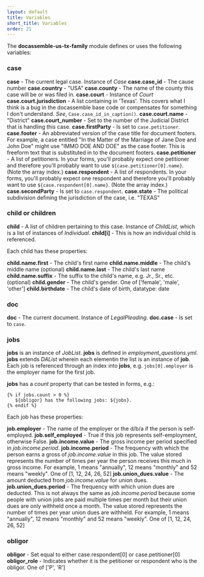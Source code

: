 ```yaml
---
layout: default
title: Variables
short_title: Variables
order: 21
---
```


The **docassemble-us-tx-family** module defines or uses the following variables:

### case

**case** - The current legal case. Instance of *Case*
**case.case_id** - The cause number
**case.country** - "USA"
**case.county** - The name of the county this case will be or was filed in.
**case.court** - Instance of *Court*
**case.court.jurisdiction** - A list containing in 'Texas'. This covers what I think is a bug in the docassemble base code or compensates for something I don't understand. *See*, ```Case.case_id_in_caption()```.
**case.court.name** - "District"
**case.court_number** - Set to the number of the Judicial District that is handling this case.
**case.firstParty** - Is set to ```case.petitioner```.
**case.footer** - An abbreviated version of the case title for document footers. For example, a case entitled "In the Matter of the Marriage of Jane Doe and John Doe" might use "IMMO DOE AND DOE" as the case footer. This is freeform text that is substituted in to the document footers.
**case.petitioner** - A list of petitioners. In your forms, you'll probably expect one petitioner and therefore you'll probably want to use ```${case.petitioner[0].name}```. (Note the array index.)
**case.respondent** - A list of respondents. In your forms, you'll probably expect one respondent and therefore you'll probably want to use ```${case.respondent[0].name}```. (Note the array index.)
**case.secondParty** - Is set to ```case.respondent```.
**case.state** - The political subdivision defining the jurisdiction of the case, i.e. "TEXAS"

### child or children

**child** - A list of children pertaining to this case. Instance of *ChildList*, which is a list of instances of *Individual*.
**child[i]** - This is how an individual child is referenced.

Each child has these properties:

**child.name.first** - The child's first name
**child.name.middle** - The child's middle name (optional)
**child.name.last** - The child's last name
**child.name.suffix** - The suffix to the child's name, e.g. Jr., Sr., etc. (optional)
**child.gender** - The child's gender. One of ['female', 'male', 'other']
**child.birthdate** - The child's date of birth, datatype: date

### doc

**doc** - The current document. Instance of *LegalPleading*.
**doc.case** - Is set to ```case```.

### jobs

**jobs** is an instance of *JobList*. **jobs** is defined in *employment_questions.yml*. **jobs** extends *DAList* wherein each elementin the list is an instance of **job**. Each job is referenced through an index into **jobs**, e.g. ```jobs[0].employer``` is the employer name for the first job.

**jobs** has a *count* property that can be tested in forms, e.g.:

```
{% if jobs.count > 0 %}
   ${obligor} has the following jobs: ${jobs}.
{% endif %}
```

Each job has these properties:

**job.employer** - The name of the employer or the d/b/a if the person is self-employed.
**job.self_employed** - True if this job represents self-employment, otherwise False.
**job.income.value** - The gross income per period specified in *job.income.period*.
**job.income.period** - The frequency with which the person earns a gross of *job.income.value* in this job. The value stored represents the number of times per year the person receives this much in gross income. For example, 1 means "annually", 12 means "monthly" and 52 means "weekly". One of [1, 12, 24, 26, 52]
**job.union_dues.value** - The amount deducted from *job.income.value* for union dues.
**job.union_dues.period** - The frequency with which union dues are deducted. This is not always the same as *job.income.period* because some people with union jobs are paid multiple times per month but their union dues are only withheld once a month. The value stored represents the number of times per year union dues are withheld. For example, 1 means "annually", 12 means "monthly" and 52 means "weekly". One of [1, 12, 24, 26, 52]

### obligor

**obligor** - Set equal to either case.respondent[0] or case.petitioner[0]
**obligor_role** - Indicates whether it is the petitioner or respondent who is the obligor. One of ['P', 'R']
